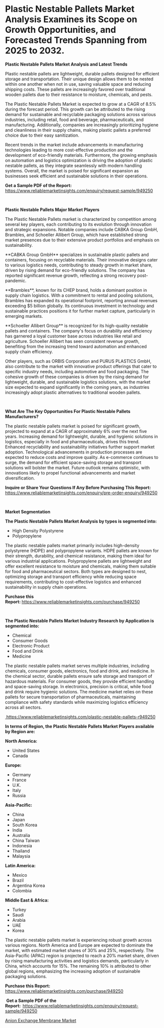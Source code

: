 <p><h1>Plastic Nestable Pallets Market Analysis Examines its Scope on Growth Opportunities, and Forecasted Trends Spanning from 2025 to 2032.</h1></p><p><strong>Plastic Nestable Pallets Market Analysis and Latest Trends</strong></p>
<p><p>Plastic nestable pallets are lightweight, durable pallets designed for efficient storage and transportation. Their unique design allows them to be nested within one another when not in use, saving valuable space and reducing shipping costs. These pallets are increasingly favored over traditional wooden pallets due to their resistance to moisture, chemicals, and pests. </p><p>The Plastic Nestable Pallets Market is expected to grow at a CAGR of 8.5% during the forecast period. This growth can be attributed to the rising demand for sustainable and recyclable packaging solutions across various industries, including retail, food and beverage, pharmaceuticals, and manufacturing. Additionally, companies are increasingly prioritizing hygiene and cleanliness in their supply chains, making plastic pallets a preferred choice due to their easy sanitization.</p><p>Recent trends in the market include advancements in manufacturing technologies leading to more cost-effective production and the development of eco-friendly materials. Furthermore, the growing emphasis on automation and logistics optimization is driving the adoption of plastic nestable pallets, as they integrate seamlessly with modern handling systems. Overall, the market is poised for significant expansion as businesses seek efficient and sustainable solutions in their operations.</p></p>
<p><strong>Get a Sample PDF of the Report:&nbsp;</strong> <a href="https://www.reliablemarketinsights.com/enquiry/request-sample/949250?utm_campaign=3586&utm_medium=2&utm_source=Github&utm_content=ia&utm_term=02042025&utm_id=plastic-nestable-pallets">https://www.reliablemarketinsights.com/enquiry/request-sample/949250</a></p>
<p>&nbsp;</p>
<p><strong>Plastic Nestable Pallets Major Market Players</strong></p>
<p><p>The Plastic Nestable Pallets market is characterized by competition among several key players, each contributing to its evolution through innovation and strategic expansions. Notable companies include CABKA Group GmbH, Brambles, and Schoeller Allibert Group, which have established strong market presences due to their extensive product portfolios and emphasis on sustainability.</p><p>**CABKA Group GmbH** specializes in sustainable plastic pallets and containers, focusing on recyclable materials. Their innovative designs cater to various logistics needs, contributing to steady growth in market share, driven by rising demand for eco-friendly solutions. The company has reported significant revenue growth, reflecting a strong recovery post-pandemic.</p><p>**Brambles**, known for its CHEP brand, holds a dominant position in supply chain logistics. With a commitment to rental and pooling solutions, Brambles has expanded its operational footprint, reporting annual revenues exceeding $5 billion globally. Its continuous investment in technology and sustainable practices positions it for further market capture, particularly in emerging markets.</p><p>**Schoeller Allibert Group** is recognized for its high-quality nestable pallets and containers. The company's focus on durability and efficiency has garnered a loyal customer base across industries like retail and agriculture. Schoeller Allibert has seen consistent revenue growth, benefiting from the increasing trend toward automation and enhanced supply chain efficiency.</p><p>Other players, such as ORBIS Corporation and PURUS PLASTICS GmbH, also contribute to the market with innovative product offerings that cater to specific industry needs, including automotive and food packaging. The cohesive growth of these companies is driven by the rising demand for lightweight, durable, and sustainable logistics solutions, with the market size expected to expand significantly in the coming years, as industries increasingly adopt plastic alternatives to traditional wooden pallets.</p></p>
<p>&nbsp;</p>
<p><strong>What Are The Key Opportunities For Plastic Nestable Pallets Manufacturers?</strong></p>
<p><p>The plastic nestable pallets market is poised for significant growth, projected to expand at a CAGR of approximately 6% over the next five years. Increasing demand for lightweight, durable, and hygienic solutions in logistics, especially in food and pharmaceuticals, drives this trend. Enhanced recyclability and sustainability initiatives further support market adoption. Technological advancements in production processes are expected to reduce costs and improve quality. As e-commerce continues to surge, the demand for efficient space-saving storage and transport solutions will bolster the market. Future outlook remains optimistic, with innovations likely to propel functional advancements and market diversification.</p></p>
<p><strong>Inquire or Share Your Questions If Any Before Purchasing This Report:</strong> <a href="https://www.reliablemarketinsights.com/enquiry/pre-order-enquiry/949250?utm_campaign=3586&utm_medium=2&utm_source=Github&utm_content=ia&utm_term=02042025&utm_id=plastic-nestable-pallets">https://www.reliablemarketinsights.com/enquiry/pre-order-enquiry/949250</a></p>
<p>&nbsp;</p>
<p><strong>Market Segmentation</strong></p>
<p><strong>The Plastic Nestable Pallets Market Analysis by types is segmented into:</strong></p>
<p><ul><li>High Density Polystyrene</li><li>Polypropylene</li></ul></p>
<p><p>The plastic nestable pallets market primarily includes high-density polystyrene (HDPE) and polypropylene variants. HDPE pallets are known for their strength, durability, and chemical resistance, making them ideal for various industrial applications. Polypropylene pallets are lightweight and offer excellent resistance to moisture and chemicals, making them suitable for food and pharmaceutical sectors. Both types are designed to nest, optimizing storage and transport efficiency while reducing space requirements, contributing to cost-effective logistics and enhanced sustainability in supply chain operations.</p></p>
<p><strong>Purchase this Report:&nbsp;</strong><a href="https://www.reliablemarketinsights.com/purchase/949250?utm_campaign=3586&utm_medium=2&utm_source=Github&utm_content=ia&utm_term=02042025&utm_id=plastic-nestable-pallets">https://www.reliablemarketinsights.com/purchase/949250</a></p>
<p>&nbsp;</p>
<p><strong>The Plastic Nestable Pallets Market Industry Research by Application is segmented into:</strong></p>
<p><ul><li>Chemical</li><li>Consumer Goods</li><li>Electronic Product</li><li>Food and Drink</li><li>Medicine</li></ul></p>
<p><p>The plastic nestable pallets market serves multiple industries, including chemicals, consumer goods, electronics, food and drink, and medicine. In the chemical sector, durable pallets ensure safe storage and transport of hazardous materials. For consumer goods, they provide efficient handling and space-saving storage. In electronics, precision is critical, while food and drink require hygienic solutions. The medicine market relies on these pallets for secure transportation of pharmaceuticals, maintaining compliance with safety standards while maximizing logistics efficiency across all sectors.</p></p>
<p><a href="https://www.reliablemarketinsights.com/plastic-nestable-pallets-r949250?utm_campaign=3586&utm_medium=2&utm_source=Github&utm_content=ia&utm_term=02042025&utm_id=plastic-nestable-pallets">&nbsp;https://www.reliablemarketinsights.com/plastic-nestable-pallets-r949250</a></p>
<p><strong>In terms of Region, the Plastic Nestable Pallets Market Players available by Region are:</strong></p>
<p>
    <p> <strong> North America: </strong>
        <ul>
            <li>United States</li>
            <li>Canada</li>
        </ul>
        </p> 
    <p> <strong> Europe: </strong>
        <ul>
            <li>Germany</li>
            <li>France</li>
            <li>U.K.</li>
            <li>Italy</li>
            <li>Russia</li>
        </ul>
        </p> 
    <p> <strong> Asia-Pacific: </strong>
        <ul>
            <li>China</li>
            <li>Japan</li>
            <li>South Korea</li>
            <li>India</li>
            <li>Australia</li>
            <li>China Taiwan</li>
            <li>Indonesia</li>
            <li>Thailand</li>
            <li>Malaysia</li>
        </ul>
        </p> 
    <p> <strong> Latin America: </strong>
        <ul>
            <li>Mexico</li>
            <li>Brazil</li>
            <li>Argentina Korea</li>
            <li>Colombia</li>
        </ul>
        </p> 
    <p> <strong> Middle East & Africa: </strong>
        <ul>
            <li>Turkey</li>
            <li>Saudi</li>
            <li>Arabia</li>
            <li>UAE</li>
            <li>Korea</li>
        </ul>
    </p>
    </p>
<p><p>The plastic nestable pallets market is experiencing robust growth across various regions. North America and Europe are expected to dominate the market, with estimated market shares of 30% and 25%, respectively. The Asia-Pacific (APAC) region is projected to reach a 20% market share, driven by rising manufacturing activities and logistics demands, particularly in China, which accounts for 15%. The remaining 10% is attributed to other global regions, emphasizing the increasing adoption of sustainable packaging solutions.</p></p>
<p><strong>Purchase this Report: </strong><a href="https://www.reliablemarketinsights.com/purchase/949250?utm_campaign=3586&utm_medium=2&utm_source=Github&utm_content=ia&utm_term=02042025&utm_id=plastic-nestable-pallets">https://www.reliablemarketinsights.com/purchase/949250</a></p>
<p>&nbsp;<strong>Get a Sample PDF of the Report:&nbsp;&nbsp;</strong><a href="https://www.reliablemarketinsights.com/enquiry/request-sample/949250?utm_campaign=3586&utm_medium=2&utm_source=Github&utm_content=ia&utm_term=02042025&utm_id=plastic-nestable-pallets">https://www.reliablemarketinsights.com/enquiry/request-sample/949250</a></p>
<p><strong></strong></p>
<p><p><a href="https://github.com/beyeagamizjp/Market-Research-Report-List-1/blob/main/anion-exchange-membrane-market.md?utm_campaign=3586&utm_medium=2&utm_source=Github&utm_content=ia&utm_term=02042025&utm_id=plastic-nestable-pallets">Anion Exchange Membrane Market</a></p></p>